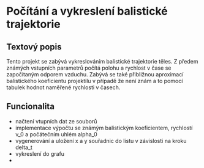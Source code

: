 # Počítání a vykreslení balistické trajektorie

## Textový popis
Tento projekt se zabývá vykreslováním balistické trajektorie těles. Z předem známých vstupních parametrů počítá polohu a rychlost v čase se započítaným odporem vzduchu. Zabývá se také přibližnou aproximací balistického koeficientu projektilu v případě že není znám a to pomocí tabulek hodnot naměřené rychlosti v časech.

## Funcionalita
- načtení vtupních dat ze souborů
- implementace výpočtu se známým balistickým koeficientem, rychlostí v_0 a počátečním uhlém alpha_0
- vygenerování a uložení x a y souřadnic do listu v závislosti na kroku delta_t
- vykreslení do grafu
- 
